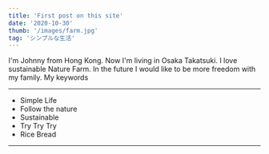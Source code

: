 ```yaml
---
title: 'First post on this site'
date: '2020-10-30'
thumb: '/images/farm.jpg'
tag: 'シンプルな生活'
---
```


I'm Johnny from Hong Kong. Now I'm living in Osaka Takatsuki. I love sustainable Nature Farm. In the future I would like to be more freedom with my family. My keywords 

---
- Simple Life
- Follow the nature
- Sustainable
- Try Try Try
- Rice Bread
---

